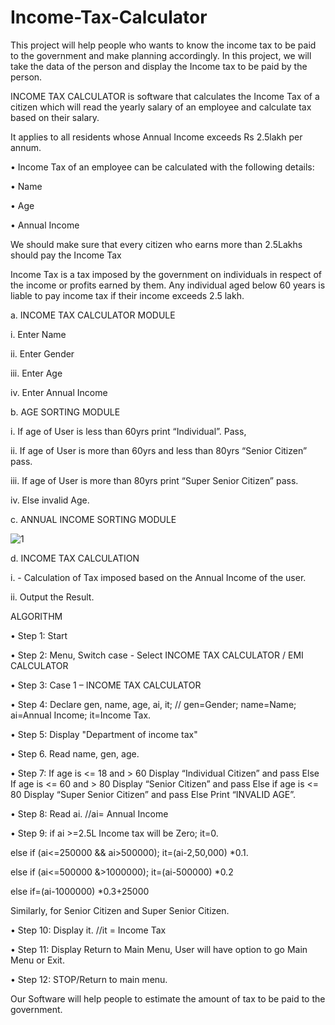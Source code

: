 # Income-Tax-Calculator
This project will help people who wants to know the income tax to be paid to the government and make planning accordingly.
In this project, we will take the data of the person and display the Income tax to be paid by the person.

INCOME TAX CALCULATOR is software that calculates the Income Tax of a citizen which will read the yearly salary of an employee and calculate tax based on their salary.

It applies to all residents whose Annual Income exceeds Rs 2.5lakh per annum.

• Income Tax of an employee can be calculated with the following details:

• Name

• Age

• Annual Income


We should make sure that every citizen who earns more than 2.5Lakhs should pay the Income Tax

Income Tax is a tax imposed by the government on individuals in respect of the income or profits earned by them.
Any individual aged below 60 years is liable to pay income tax if their income exceeds 2.5 lakh.

a. INCOME TAX CALCULATOR MODULE

i. Enter Name

ii. Enter Gender

iii. Enter Age

iv. Enter Annual Income


b. AGE SORTING MODULE

i. If age of User is less than 60yrs print
“Individual”. Pass,

ii. If age of User is more than 60yrs and less
than 80yrs “Senior Citizen” pass.

iii. If age of User is more than 80yrs print
“Super Senior Citizen” pass.

iv. Else invalid Age.

c. ANNUAL INCOME SORTING MODULE

![1](https://user-images.githubusercontent.com/110332879/182337203-a0d384e2-5560-4766-a3ae-f3e40ed98c1b.JPG)
  
d. INCOME TAX CALCULATION

i. - Calculation of Tax imposed based on the Annual Income of the user.

ii. Output the Result.

ALGORITHM

• Step 1: Start

• Step 2: Menu, Switch case - Select INCOME TAX CALCULATOR / EMI CALCULATOR

• Step 3: Case 1 – INCOME TAX CALCULATOR

• Step 4: Declare gen, name, age, ai, it; // gen=Gender; name=Name; ai=Annual Income; it=Income Tax.

• Step 5: Display "Department of income tax"

• Step 6. Read name, gen, age.

• Step 7: If age is <= 18 and > 60 Display “Individual Citizen” and pass Else If age is <= 60 and > 80 Display “Senior Citizen” and pass Else if age is <= 80 Display “Super Senior Citizen” and pass Else Print “INVALID AGE”.

• Step 8: Read ai. //ai= Annual Income

• Step 9: if ai >=2.5L Income tax will be Zero; it=0.

else if (ai<=250000 && ai>500000); it=(ai-2,50,000) *0.1.

else if (ai<=500000 &>1000000); it=(ai-500000) *0.2

else if=(ai-1000000) *0.3+25000

Similarly, for Senior Citizen and Super Senior
Citizen.

• Step 10: Display it. //it = Income Tax

• Step 11: Display Return to Main Menu, User will have option to go Main Menu or Exit.

• Step 12: STOP/Return to main menu.

Our Software will help people to estimate the amount of tax to be paid to the government.


